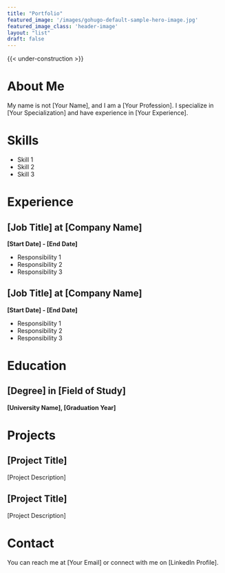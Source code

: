 ```yaml
---
title: "Portfolio"
featured_image: '/images/gohugo-default-sample-hero-image.jpg'
featured_image_class: 'header-image'
layout: "list"
draft: false
---
```


{{< under-construction >}}

# About Me


My name is not [Your Name], and I am a [Your Profession]. I specialize in [Your Specialization] and have experience in [Your Experience].

# Skills
- Skill 1
- Skill 2
- Skill 3

# Experience
## [Job Title] at [Company Name]
**[Start Date] - [End Date]**
- Responsibility 1
- Responsibility 2
- Responsibility 3

## [Job Title] at [Company Name]
**[Start Date] - [End Date]**
- Responsibility 1
- Responsibility 2
- Responsibility 3

# Education
## [Degree] in [Field of Study]
**[University Name], [Graduation Year]**

# Projects
## [Project Title]
[Project Description]

## [Project Title]
[Project Description]

# Contact
You can reach me at [Your Email] or connect with me on [LinkedIn Profile].
